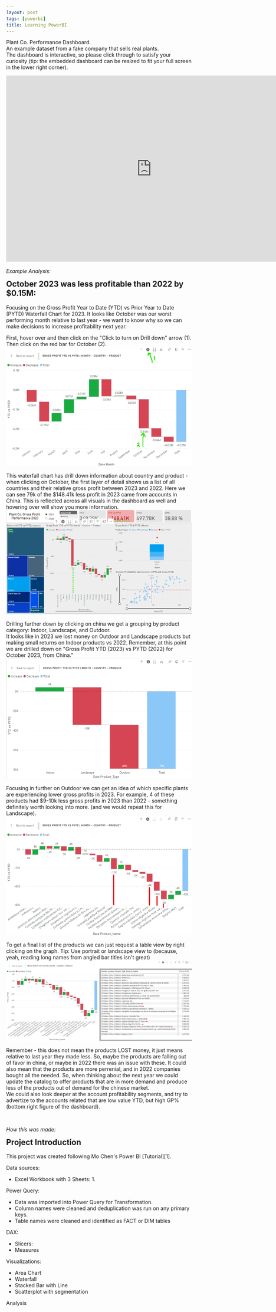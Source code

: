 ```yaml
---
layout: post
tags: [powerbi]
title: Learning PowerBI
---
```


Plant Co. Performance Dashboard.  
An example dataset from a fake company that sells real plants.  
The dashboard is interactive, so please click through to satisfy your curiosity (tip: the embedded dashboard can be resized to fit your full screen in the lower right corner).  

<iframe 
    title="Plant Co Performance Report" 
    width="788" height="505" 
    src="https://app.powerbi.com/view?r=eyJrIjoiOWJmMTRmMjgtNWNiNC00ODkxLWJjMTItMDEyYjc0YzNlOTRlIiwidCI6ImQxMjE2YWM4LWFiOGQtNDg0ZC1hOTg2LTlmMGRmMmMxMjBmMCIsImMiOjJ9&pageName=2195c7825b6c3b144e2f" 
    frameborder="0" 
    allowFullScreen="true">
</iframe>

<br>

*Example Analysis:*
<h2 style="margin-top: 0" > October 2023 was less profitable than 2022 by $0.15M:</h2>
Focusing on the Gross Profit Year to Date (YTD) vs Prior Year to Date (PYTD) Waterfall Chart for 2023.  
It looks like October was our worst performing month relative to last year - we want to know why so we can make decisions to increase profitability next year.  

First, hover over and then click on the "Click to turn on Drill down" arrow (1). Then click on the red bar for October (2).  
<img src="/assets/images/learning-powerbi/1_DrillDown.png" >

This waterfall chart has drill down information about country and product - when clicking on October, the first layer of detail shows us a list of all countries and their relative gross profit between 2023 and 2022. Here we can see 79k of the $148.41k less profit in 2023 came from accounts in China. This is reflected across all visuals in the dashboard as well and hovering over will show you more information.
<img src="/assets/images/learning-powerbi/2_Countries.png">

Drilling further down by clicking on china we get a grouping by product category: Indoor, Landscape, and Outdoor.  
It looks like in 2023 we lost money on Outdoor and Landscape products but making small returns on Indoor products vs 2022. Remember, at this point we are drilled down on "Gross Profit YTD (2023) vs PYTD (2022) for October 2023, from China."
<img src="/assets/images/learning-powerbi/3_ProductGroup.png">

Focusing in further on Outdoor we can get an idea of which specific plants are experiencing lower gross profits in 2023. For example, 4 of these products had $9-10k less gross profits in 2023 than 2022 - something definitely worth looking into more. (and we would repeat this for Landscape).
<img src="/assets/images/learning-powerbi/4_Products.png">

To get a final list of the products we can just request a table view by right clicking on the graph. Tip: Use portrait or landscape view to  (because, yeah, reading long names from angled bar titles isn't great) 
<img src="/assets/images/learning-powerbi/5_Tabled.png">


Remember - this does not mean the products LOST money, it just means relative to last year they made less. So, maybe the products are falling out of favor in china, or maybe in 2022 there was an issue with these. It could also mean that the products are more perrenial, and in 2022 companies bought all the needed. So, when thinking about the next year we could update the catalog to offer products that are in more demand and produce less of the products out of demand for the chinese market.  
We could also look deeper at the account profitability segments, and try to advertize to the accounts related that are low value YTD, but high GP% (bottom right figure of the dashboard).

<br>  


*How this was made:*
<h2 style="margin-top: 0" > Project Introduction </h2>
This project was created following Mo Chen's Power BI [Tutorial][1].  

Data sources:  
- Excel Workbook with 3 Sheets:
    1. 

Power Query:  
- Data was imported into Power Query for Transformation.
- Column names were cleaned and deduplication was run on any primary keys.
- Table names were cleaned and identified as FACT or DIM tables

DAX:  
- Slicers:  
- Measures

Visualizations:  
- Area Chart
- Waterfall
- Stacked Bar with Line
- Scatterplot with segmentation

Analysis

[1]: https://www.youtube.com/watch?v=BLxW9ZSuuVI&t=92s